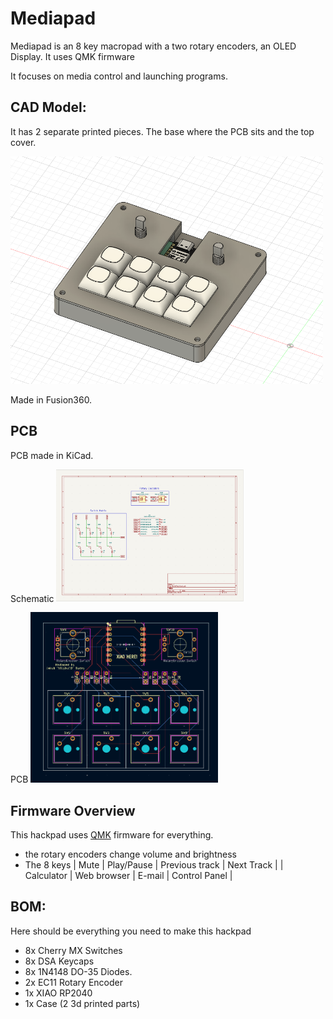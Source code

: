 # Mediapad

Mediapad is an 8 key macropad with a two rotary encoders, an OLED Display. It uses QMK firmware

It focuses on media control and launching programs.

## CAD Model:
It has 2 separate printed pieces. The base where the PCB sits and the top cover.

<img src=assets/whole.png alt="Whole macropad" width="500"/>

Made in Fusion360.


## PCB
PCB made in KiCad.

Schematic
<img src=assets/schematic.png alt="Schematic" width="300"/>

PCB
<img src=assets/pcb.png alt="Schematic" width="300"/>

## Firmware Overview
This hackpad uses [QMK](https://qmk.fm/) firmware for everything. 

- the rotary encoders change volume and brightness
- The 8 keys
| Mute | Play/Pause | Previous track | Next Track |
| Calculator | Web browser | E-mail | Control Panel | 


## BOM:
Here should be everything you need to make this hackpad

- 8x Cherry MX Switches
- 8x DSA Keycaps
- 8x 1N4148 DO-35 Diodes.
- 2x EC11 Rotary Encoder
- 1x XIAO RP2040
- 1x Case (2 3d printed parts)
